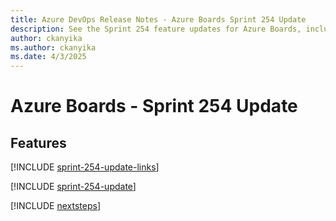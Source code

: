 ```yaml
---
title: Azure DevOps Release Notes - Azure Boards Sprint 254 Update
description: See the Sprint 254 feature updates for Azure Boards, including next steps.
author: ckanyika
ms.author: ckanyika
ms.date: 4/3/2025
---
```


# Azure Boards - Sprint 254 Update

## Features

[!INCLUDE [sprint-254-update-links](../includes/boards/sprint-254-update-links.md)]

[!INCLUDE [sprint-254-update](../includes/boards/sprint-254-update.md)]

[!INCLUDE [nextsteps](../includes/nextsteps.md)]